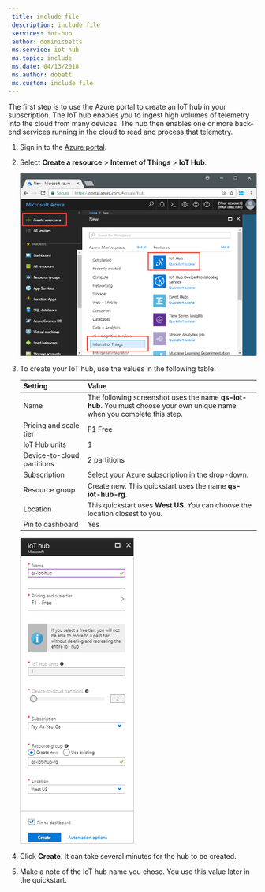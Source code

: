 ```yaml
---
 title: include file
 description: include file
 services: iot-hub
 author: dominicbetts
 ms.service: iot-hub
 ms.topic: include
 ms.date: 04/13/2018
 ms.author: dobett
 ms.custom: include file
---
```


The first step is to use the Azure portal to create an IoT hub in your subscription. The IoT hub enables you to ingest high volumes of telemetry into the cloud from many devices. The hub then enables one or more back-end services running in the cloud to read and process that telemetry.

1. Sign in to the [Azure portal](http://portal.azure.com).

1. Select **Create a resource** > **Internet of Things** > **IoT Hub**.

    ![Select to install IoT Hub](media/iot-hub-quickstarts-create-hub/selectiothub.png)

1. To create your IoT hub, use the values in the following table:

    | Setting | Value |
    | ------- | ----- |
    | Name | The following screenshot uses the name **qs-iot-hub**. You must choose your own unique name when you complete this step. |
    | Pricing and scale tier | F1 Free |
    | IoT Hub units | 1 |
    | Device-to-cloud partitions | 2 partitions |
    | Subscription | Select your Azure subscription in the drop-down. |
    | Resource group | Create new. This quickstart uses the name **qs-iot-hub-rg**. |
    | Location | This quickstart uses **West US**. You can choose the location closest to you. |
    | Pin to dashboard | Yes |

    ![Hub settings](media/iot-hub-quickstarts-create-hub/hubdefinition.png)

1. Click **Create**. It can take several minutes for the hub to be created.

1. Make a note of the IoT hub name you chose. You use this value later in the quickstart.